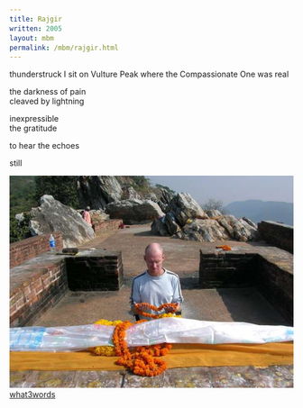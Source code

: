 ```yaml
---
title: Rajgir
written: 2005
layout: mbm
permalink: /mbm/rajgir.html
---
```


<div class="poem">
thunderstruck  
I sit on Vulture Peak  
where the Compassionate One  
was real
 
the darkness of pain  
cleaved by lightning  

inexpressible  
the gratitude

to hear the echoes  

still
</div>

!["Rajgir Vulture Peak"](/assets/images/pilg1/rajgir.jpg "Rajgir Vulture Peak")  
[what3words](https://what3words.com/emblem.counts.basically)

